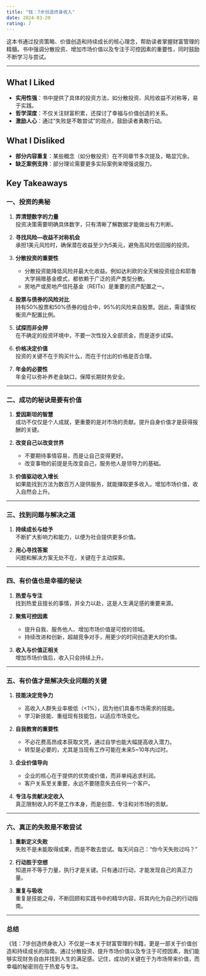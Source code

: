 ```yaml
---
title: "钱：7步创造终身收入"
date: 2024-03-20
rating: 7
---
```


这本书通过投资策略、价值创造和持续成长的核心理念，帮助读者掌握财富管理的精髓。书中强调分散投资、增加市场价值以及专注于可控因素的重要性，同时鼓励不断学习与尝试。

<!--more-->

---

## What I Liked

- **实用性强**：书中提供了具体的投资方法，如分散投资、风险收益不对称等，易于实践。
- **哲学深度**：不仅关注财富积累，还探讨了幸福与价值创造的关系。
- **激励人心**：通过“失败是不敢尝试”的观点，鼓励读者勇敢行动。

## What I Disliked

- **部分内容重复**：某些概念（如分散投资）在不同章节多次提及，略显冗余。
- **缺乏案例支持**：部分理论需要更多实际案例来增强说服力。

## Key Takeaways 

### 一、投资的奥秘

1. **弄清楚数字的力量**  
   投资决策需要明确具体数字，只有清晰了解数据才能做出有力判断。

2. **寻找风险—收益不对称机会**  
   承担1美元风险时，确保潜在收益至少为5美元，避免高风险低回报的投资。

3. **分散投资的重要性**  
   - 分散投资能降低风险并最大化收益。例如达利欧的全天候投资组合和耶鲁大学捐赠基金模式，都依赖于广泛的资产类型分散。  
   - 房地产或房地产信托基金（REITs）是重要的资产配置之一。

4. **股票与债券的风险对比**  
   持有50%股票和50%债券的组合中，95%的风险来自股票。因此，需谨慎权衡资产配置比例。

5. **试探而非全押**  
   在不确定的投资环境中，不要一次性投入全部资金，而是逐步试探。

6. **价格决定价值**  
   投资的关键不在于购买什么，而在于付出的价格是否合理。

7. **年金的必要性**  
   年金可以弥补养老金缺口，保障长期财务安全。

---

### 二、成功的秘诀是要有价值

1. **爱因斯坦的智慧**  
   成功不仅仅是个人成就，更重要的是对市场的贡献。提升自身价值才是获得报酬的关键。

2. **改变自己以改变世界**  
   - 不要期待事情容易，而是让自己变得更好。  
   - 改变事物的前提是先改变自己，服务他人是领导力的基础。

3. **价值驱动收入增长**  
   如果能找到方法为数百万人提供服务，就能赚取更多收入。增加市场价值，收入自然会上升。

---

### 三、找到问题与解决之道

1. **持续成长与给予**  
   不断扩大影响力和能力，以便为社会提供更多价值。

2. **用心寻找答案**  
   问题和解决方案无处不在，关键在于主动探索。

---

### 四、有价值也是幸福的秘诀

1. **热爱与专注**  
   找到热爱且擅长的事情，并全力以赴，这是人生满足感的重要来源。

2. **聚焦可控因素**  
   - 提升自我、服务他人、增加市场价值是可控的领域。  
   - 持续改进和创新，超越竞争对手，用更少的时间创造更大的价值。

3. **收入与价值正相关**  
   增加市场价值后，收入只会持续上升。

---

### 五、有价值才是解决失业问题的关键

1. **技能决定竞争力**  
   - 高收入人群失业率极低（<1%），因为他们具备市场需求的技能。  
   - 学习新技能、重组现有技能包，以适应市场变化。

2. **自我教育的重要性**  
   - 不必花费高昂成本获取文凭，通过自学也能大幅提高收入潜力。  
   - 转型是必要的，尤其是当现有工作可能在未来5~10年内过时。

3. **企业价值导向**  
   - 企业的核心在于提供的优势或价值，而非单纯追求利润。  
   - 客户关系至关重要，永远不要随意失去任何一个客户。

4. **专注与贡献决定收入**  
   真正限制收入的不是工作本身，而是创意、专注和对市场的贡献。

---

### 六、真正的失败是不敢尝试

1. **重新定义失败**  
   失败不是未能取得成果，而是不敢去尝试。每天问自己：“你今天失败过吗？”

2. **行动胜于空想**  
   知道并不等于力量，执行才是关键。只有通过行动，才能发现自己的真正力量。

3. **重复与吸收**  
   重复是技能之母，不断回顾和实践书中的精华内容，将其内化为自己的行动指南。

---

### 总结

《钱：7步创造终身收入》不仅是一本关于财富管理的书籍，更是一部关于价值创造和持续成长的指南。通过分散投资、提升市场价值以及专注于可控因素，我们能够实现财务自由并找到人生的满足感。记住，成功的关键在于为市场带来价值，而幸福的秘密则在于热爱与专注。